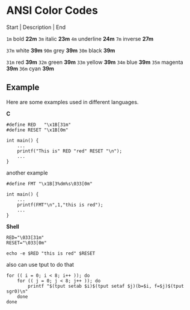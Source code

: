 # ANSI Color Codes

Start | Description | End

  `1m`   bold       __22m__
  `3m`   italic     __23m__
  `4m`   underline  __24m__
  `7m`   inverse    __27m__
  
  `37m`  white      __39m__
  `90m`  grey       __39m__
  `30m`  black      __39m__
  
  `31m`  red        __39m__
  `32m`  green      __39m__
  `33m`  yellow     __39m__
  `34m`  blue       __39m__
  `35m`  magenta    __39m__
  `36m`  cyan       __39m__

## Example

  Here are some examples used in different languages.

  **C**

	#define RED   "\x1B[31m"
	#define RESET "\x1B[0m"

	int main() {
		...
		printf("This is" RED "red" RESET "\n");
		...
	}

  another example
 
 	#define FMT "\x1B[3%dm%s\033[0m"

	int main() {
		...
		printf(FMT"\n",1,"this is red");
		...	
	}

  **Shell**

	RED="\033[31m"
	RESET="\033[0m"

	echo -e $RED "this is red" $RESET


  also can use tput to do that

	for (( i = 0; i < 8; i++ )); do
		for (( j = 0; j < 8; j++ )); do
			printf "$(tput setab $i)$(tput setaf $j)(b=$i, f=$j)$(tput sgr0)\n"
		done
	done




